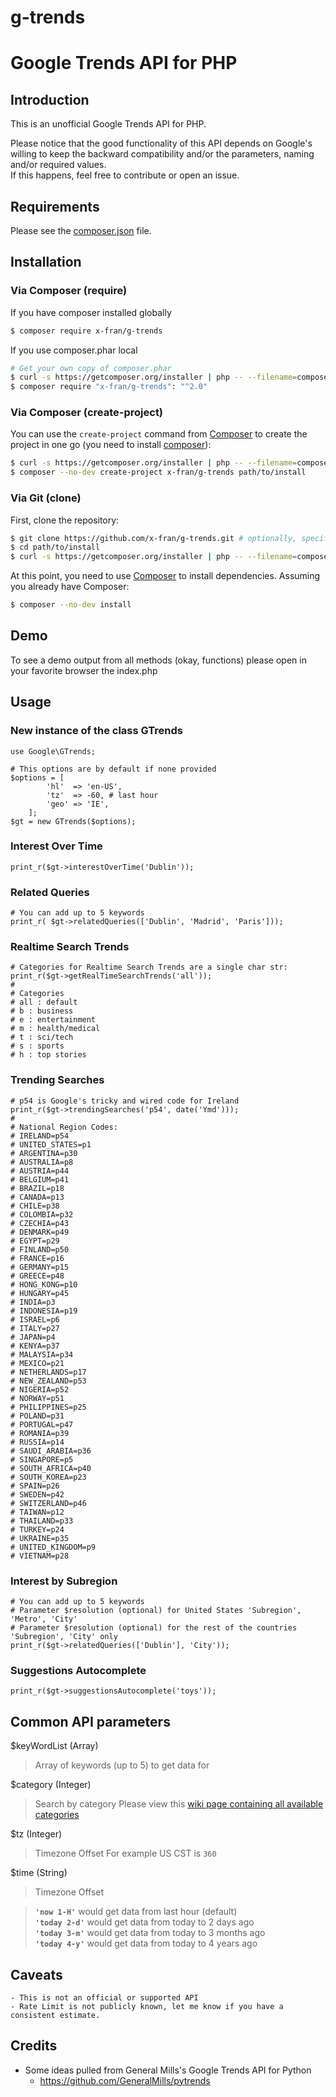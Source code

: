 # g-trends


Google Trends API for PHP
=========================


Introduction
------------

This is an unofficial Google Trends API for PHP.

Please notice that the good functionality of this API depends on Google's willing to keep the backward compatibility and/or the parameters, naming and/or required values.   
If this happens, feel free to contribute or open an issue.


Requirements
------------

Please see the [composer.json](composer.json) file.


Installation
------------

### Via Composer (require)

If you have composer installed globally
```bash
$ composer require x-fran/g-trends
```

If you use composer.phar local
```bash
# Get your own copy of composer.phar
$ curl -s https://getcomposer.org/installer | php -- --filename=composer
$ composer require "x-fran/g-trends": "^2.0"
```


### Via Composer (create-project)

You can use the `create-project` command from [Composer](http://getcomposer.org/)
to create the project in one go (you need to install [composer](https://getcomposer.org/doc/00-intro.md#downloading-the-composer-executable)):

```bash
$ curl -s https://getcomposer.org/installer | php -- --filename=composer
$ composer --no-dev create-project x-fran/g-trends path/to/install
```

### Via Git (clone)

First, clone the repository:

```bash
$ git clone https://github.com/x-fran/g-trends.git # optionally, specify the directory in which to clone
$ cd path/to/install
$ curl -s https://getcomposer.org/installer | php -- --filename=composer
```

At this point, you need to use [Composer](https://getcomposer.org/) to install
dependencies. Assuming you already have Composer:

```bash
$ composer --no-dev install
```

Demo
----

To see a demo output from all methods (okay, functions) please open in your favorite browser the index.php 


Usage
-----

### New instance of the class GTrends
    use Google\GTrends;
    
    # This options are by default if none provided
    $options = [
            'hl'  => 'en-US',
            'tz'  => -60, # last hour
            'geo' => 'IE',
        ];
    $gt = new GTrends($options);

### Interest Over Time

    print_r($gt->interestOverTime('Dublin'));

### Related Queries

    # You can add up to 5 keywords
    print_r( $gt->relatedQueries(['Dublin', 'Madrid', 'Paris']));
    
### Realtime Search Trends
    # Categories for Realtime Search Trends are a single char str:
    print_r($gt->getRealTimeSearchTrends('all'));
    #
    # Categories
    # all : default
    # b : business
    # e : entertainment
    # m : health/medical
    # t : sci/tech
    # s : sports
    # h : top stories    
    
### Trending Searches

    # p54 is Google's tricky and wired code for Ireland
    print_r($gt->trendingSearches('p54', date('Ymd')));
    #
    # National Region Codes:
    # IRELAND=p54
    # UNITED_STATES=p1
    # ARGENTINA=p30
    # AUSTRALIA=p8
    # AUSTRIA=p44
    # BELGIUM=p41
    # BRAZIL=p18
    # CANADA=p13
    # CHILE=p38
    # COLOMBIA=p32
    # CZECHIA=p43
    # DENMARK=p49
    # EGYPT=p29
    # FINLAND=p50
    # FRANCE=p16
    # GERMANY=p15
    # GREECE=p48
    # HONG_KONG=p10
    # HUNGARY=p45
    # INDIA=p3
    # INDONESIA=p19
    # ISRAEL=p6
    # ITALY=p27
    # JAPAN=p4
    # KENYA=p37
    # MALAYSIA=p34
    # MEXICO=p21
    # NETHERLANDS=p17
    # NEW_ZEALAND=p53
    # NIGERIA=p52
    # NORWAY=p51
    # PHILIPPINES=p25
    # POLAND=p31
    # PORTUGAL=p47
    # ROMANIA=p39
    # RUSSIA=p14
    # SAUDI_ARABIA=p36
    # SINGAPORE=p5
    # SOUTH_AFRICA=p40
    # SOUTH_KOREA=p23
    # SPAIN=p26
    # SWEDEN=p42
    # SWITZERLAND=p46
    # TAIWAN=p12
    # THAILAND=p33
    # TURKEY=p24
    # UKRAINE=p35
    # UNITED_KINGDOM=p9
    # VIETNAM=p28

### Interest by Subregion
    # You can add up to 5 keywords
    # Parameter $resolution (optional) for United States 'Subregion', 'Metro', 'City'
    # Parameter $resolution (optional) for the rest of the countries 'Subregion', 'City' only
    print_r($gt->relatedQueries(['Dublin'], 'City'));

### Suggestions Autocomplete

    print_r($gt->suggestionsAutocomplete('toys'));

    
## Common API parameters

$keyWordList (Array)

> Array of keywords (up to 5) to get data for

$category (Integer)

> Search by category
> Please view this [wiki page containing all available categories](https://github.com/pat310/google-trends-api/wiki/Google-Trends-Categories)

$tz (Integer)

> Timezone Offset
> For example US CST is ```360```

$time (String)

> Timezone Offset 

> **```'now 1-H'```** would get data from last hour (default)  
> **```'today 2-d'```** would get data from today to 2 days ago  
> **```'today 3-m'```** would get data from today to 3 months ago  
> **```'today 4-y'```** would get data from today to 4 years ago  


Caveats
-------

    - This is not an official or supported API
    - Rate Limit is not publicly known, let me know if you have a consistent estimate.


Credits
-------

* Some ideas pulled from General Mills's Google Trends API for Python
    - https://github.com/GeneralMills/pytrends
    
    

